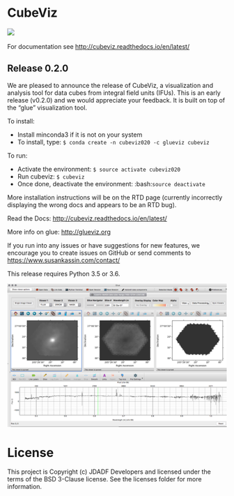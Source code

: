 # CubeViz

![](http://img.shields.io/badge/powered%20by-AstroPy-orange.svg?style=flat)

For documentation see http://cubeviz.readthedocs.io/en/latest/

## Release 0.2.0

We are pleased to announce the release of CubeViz, a visualization and analysis tool for data cubes from integral field units (IFUs). This is an early release (v0.2.0) and we would appreciate your feedback.  It is built on top of the “glue” visualization tool.

To install:
  * Install minconda3 if it is not on your system
  * To install, type: `$ conda create -n cubeviz020 -c glueviz cubeviz`
  
To run:
  * Activate the environment: `$ source activate cubeviz020`
  * Run cubeviz: `$ cubeviz`
  * Once done, deactivate the environment: :bash:`source deactivate`

More installation instructions will be on the RTD page (currently incorrectly displaying the wrong docs and appears to be an RTD bug).

Read the Docs: http://cubeviz.readthedocs.io/en/latest/

More info on glue: http://glueviz.org

If you run into any issues or have suggestions for new features, we encourage you to create issues on GitHub or send comments to https://www.susankassin.com/contact/

This release requires Python 3.5 or 3.6.

![](/docs/images/CubeViz_splitviewer.png)


# License

This project is Copyright (c) JDADF Developers and licensed under the terms of the BSD 3-Clause license. See the licenses folder for more information.
